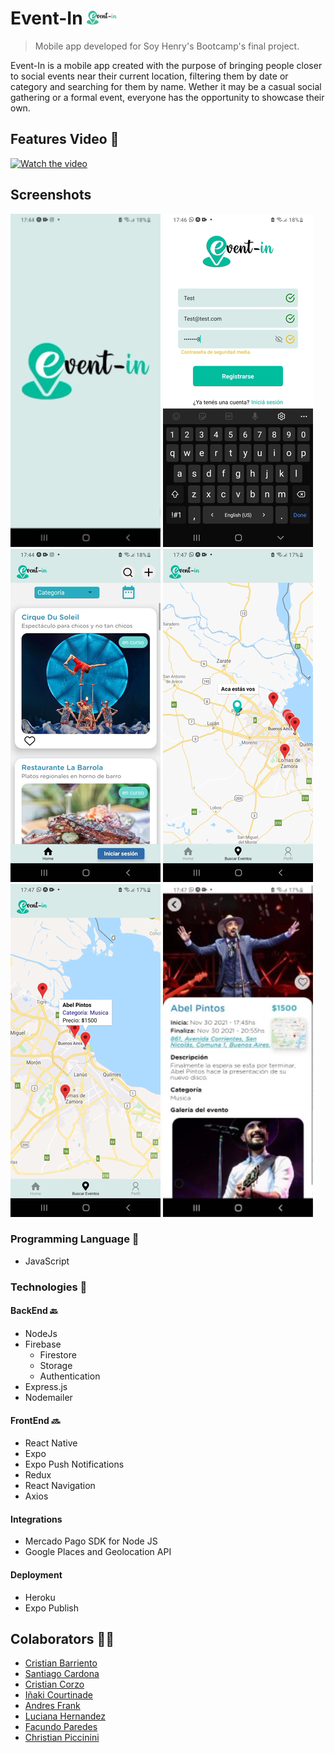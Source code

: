 # Event-In ![titleImg](./src/assets//IconLogo.png)

> Mobile app developed for Soy Henry's Bootcamp's final project.

Event-In is a mobile app created with the purpose of bringing people closer to social events near their current location, filtering them by date or category and searching for them by name. Wether it may be a casual social gathering or a formal event, everyone has the opportunity to showcase their own. 

## Features Video <g-emoji class="g-emoji" alias="movie_camera" fallback-src="https://github.githubassets.com/images/icons/emoji/unicode/1f3a5.png">🎥</g-emoji> 

[![Watch the video](./src/assets/Logo.png)](https://www.youtube.com/watch?v=XYkslUE_vKg)

## Screenshots

![img1](./src/assets/README/Logo_README.jpg) ![img2](./src/assets/README/Register_README.png) ![img3](./src/assets/README/Feed_README.png) ![img4](./src/assets/README/MapsUser_README.png) ![img5](./src/assets/README/MapsEvents_README.png) ![img6](./src/assets/README/Details_README.jpg)   


### Programming Language <g-emoji class="g-emoji" alias="tongue" fallback-src="https://github.githubassets.com/images/icons/emoji/unicode/1f445.png">👅</g-emoji>

- JavaScript

### Technologies <g-emoji class="g-emoji" alias="toolbox" fallback-src="https://github.githubassets.com/images/icons/emoji/unicode/1f9f0.png">🧰</g-emoji>

#### BackEnd <g-emoji class="g-emoji" alias="back" fallback-src="https://github.githubassets.com/images/icons/emoji/unicode/1f519.png">🔙</g-emoji>

- NodeJs
- Firebase
    - Firestore
    - Storage
    - Authentication
- Express.js
- Nodemailer

#### FrontEnd <g-emoji class="g-emoji" alias="soon" fallback-src="https://github.githubassets.com/images/icons/emoji/unicode/1f51c.png">🔜</g-emoji>

- React Native
- Expo
- Expo Push Notifications
- Redux
- React Navigation
- Axios

#### Integrations
- Mercado Pago SDK for Node JS
- Google Places and Geolocation API

#### Deployment
- Heroku
- Expo Publish

## Colaborators <g-emoji class="g-emoji" alias="man_technologist" fallback-src="https://github.githubassets.com/images/icons/emoji/unicode/1f468-1f4bb.png">👨‍💻</g-emoji>

- [Cristian Barriento](https://github.com/cristiangaby112)
- [Santiago Cardona](https://github.com/santicardona04)
- [Cristian Corzo](https://github.com/CrisCorzo97)
- [Iñaki Courtinade](https://github.com/InakiCourtinade)
- [Andres Frank](https://github.com/pruscius)
- [Luciana Hernandez](https://github.com/LucianaHer)
- [Facundo Paredes](https://github.com/facuparedes)
- [Christian Piccinini](https://github.com/Christian-000)